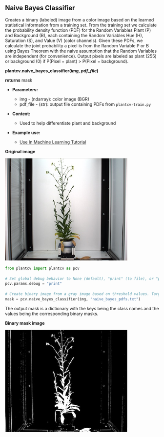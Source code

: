## Naive Bayes Classifier

Creates a binary (labeled) image from a color image based on the learned statistical information from
a training set. From the training set we calculate the probability density function (PDF) for the Random Variables
Plant (P) and Background (B), each containing the Random Variables Hue (H), Saturation (S), and Value (V)
(color channels). Given these PDFs, we calculate the joint probability a pixel is from the Random Variable P or B using
Bayes Theorem with the naive assumption that the Random Variables are independent (for convenience). Output pixels are
labeled as plant (255) or background (0) if P(Pixel = plant) > P(Pixel = background).

**plantcv.naive_bayes_classifier(*img, pdf_file*)**

**returns** mask

- **Parameters:**
    - img - (ndarray): color image (BGR)
    - pdf_file - (str): output file containing PDFs from `plantcv-train.py`
   
- **Context:**
    - Used to help differentiate plant and background
- **Example use:**
    - [Use In Machine Learning Tutorial](machine_learning_tutorial.md)
    
**Original image**

![Screenshot](img/documentation_images/naive_bayes_classifier/original_image.jpg)


```python
from plantcv import plantcv as pcv

# Set global debug behavior to None (default), "print" (to file), or "plot" (Jupyter Notebooks or X11)
pcv.params.debug = "print"

# Create binary image from a gray image based on threshold values. Targeting light objects in the image.
mask = pcv.naive_bayes_classifier(img, "naive_bayes_pdfs.txt")
```

The output mask is a dictionary with the keys being the class names and the values being the corresponding binary masks.

**Binary mask image**

![Screenshot](img/documentation_images/naive_bayes_classifier/mask_image.jpg)
